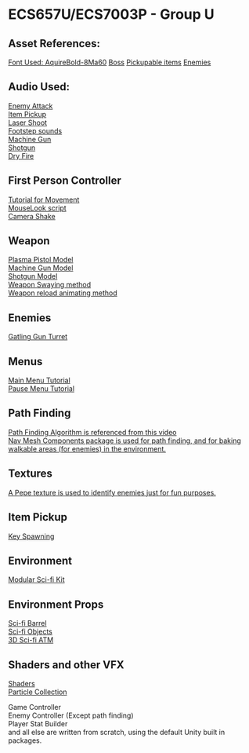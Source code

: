 # ECS657U/ECS7003P - Group U

## Asset References: 
[Font Used: AquireBold-8Ma60](https://fontsme.com/aquire.font)
[Boss](https://assetstore.unity.com/packages/3d/characters/robots/robot-metallic-humanoid-171295)
[Pickupable items](https://assetstore.unity.com/packages/3d/environments/sci-fi/energy-cells-free-166830)
[Enemies](https://assetstore.unity.com/packages/3d/characters/robots/tiny-robots-pack-98930)

## Audio Used: 
[Enemy Attack](https://www.soundboard.com/sb/sound/897791)  
[Item Pickup](http://freesoundeffect.net/sound/pickup-generic-pickup-sfx-collection-item-2-sound-effect)  
[Laser Shoot](https://freesound.org/people/MusicLegends/sounds/344310/)  
[Footstep sounds](https://assetstore.unity.com/packages/audio/sound-fx/classic-footstep-sfx-173668)  
[Machine Gun](http://soundbible.com/1804-M4A1-Single.html)  
[Shotgun](http://soundbible.com/1960-Shotgun-Old-School.html)  
[Dry Fire](http://soundbible.com/1405-Dry-Fire-Gun.html)  

## First Person Controller 
[Tutorial for Movement](https://www.youtube.com/watch?v=_QajrabyTJc)  
[MouseLook script](https://assetstore.unity.com/packages/tools/input-management/mini-first-person-controller-174710)  
[Camera Shake](https://gist.github.com/ftvs/5822103)


## Weapon 
[Plasma Pistol Model](https://assetstore.unity.com/packages/3d/props/guns/sci-fi-futuristic-hand-gun-90249)  
[Machine Gun Model](https://assetstore.unity.com/packages/3d/props/guns/sci-fi-gun-light-87916)  
[Shotgun Model](https://assetstore.unity.com/packages/3d/props/guns/shotgun-26685)  
[Weapon Swaying method](https://www.youtube.com/watch?v=6hyQ2rPkMDY&t=125s)  
[Weapon reload animating method](https://www.youtube.com/watch?v=SyGgAwBydTw)  

## Enemies
[Gatling Gun Turret](https://assetstore.unity.com/packages/3d/environments/sci-fi/sci-fi-barrel-175837)  

## Menus
[Main Menu Tutorial](https://www.youtube.com/watch?v=zc8ac_qUXQY&t=11s)  
[Pause Menu Tutorial](https://www.youtube.com/watch?v=JivuXdrIHK0)  

## Path Finding
[Path Finding Algorithm is referenced from this video](https://www.youtube.com/watch?v=UjkSFoLxesw)  
[Nav Mesh Components package is used for path finding, and for baking walkable areas (for enemies) in the environment.](https://github.com/Unity-Technologies/NavMeshComponents)  

## Textures
[A Pepe texture is used to identify enemies just for fun purposes.](https://www.hiclipart.com/free-transparent-background-png-clipart-xzzdi)  

## Item Pickup
[Key Spawning](https://www.youtube.com/watch?v=IXDvl8aTM_M)  

## Environment
[Modular Sci-fi Kit](https://assetstore.unity.com/packages/3d/environments/3d-free-modular-kit-85732)  

## Environment Props
[Sci-fi Barrel](https://assetstore.unity.com/packages/3d/environments/sci-fi/sci-fi-barrel-175837)  
[Sci-fi Objects](https://assetstore.unity.com/packages/3d/environments/sci-fi/sci-fi-objects-pack-1-170478)  
[3D Sci-fi ATM](https://assetstore.unity.com/packages/3d/environments/sci-fi/atm-95057)  

## Shaders and other VFX
[Shaders](https://assetstore.unity.com/packages/vfx/shaders/ultimate-10-shaders-168611)  
[Particle Collection](https://assetstore.unity.com/packages/vfx/particles/sherbb-s-particle-collection-170798#content)  

Game Controller  
Enemy Controller (Except path finding)  
Player Stat Builder  
and all else are written from scratch, using the default Unity built in packages.  




